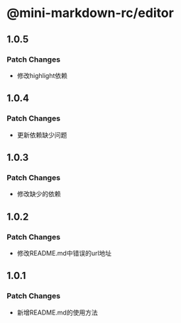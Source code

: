 # @mini-markdown-rc/editor

## 1.0.5

### Patch Changes

- 修改highlight依赖

## 1.0.4

### Patch Changes

- 更新依赖缺少问题

## 1.0.3

### Patch Changes

- 修改缺少的依赖

## 1.0.2

### Patch Changes

- 修改README.md中错误的url地址

## 1.0.1

### Patch Changes

- 新增README.md的使用方法

